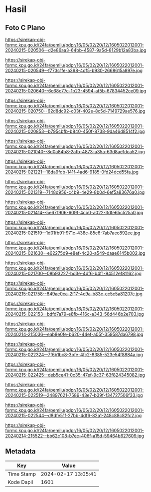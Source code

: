 # Hasil

## Foto C Plano

https://sirekap-obj-formc.kpu.go.id/24fa/pemilu/pdpr/16/05/02/20/12/1605022012001-20240215-020506--d2e86aa3-64bb-4587-9a5d-8129b12a83ba.jpg

https://sirekap-obj-formc.kpu.go.id/24fa/pemilu/pdpr/16/05/02/20/12/1605022012001-20240215-020549--f773c1fe-a398-4df5-b930-2668615a897e.jpg

https://sirekap-obj-formc.kpu.go.id/24fa/pemilu/pdpr/16/05/02/20/12/1605022012001-20240215-020640--6c68c77c-1b23-4594-af5b-67834452ce09.jpg

https://sirekap-obj-formc.kpu.go.id/24fa/pemilu/pdpr/16/05/02/20/12/1605022012001-20240215-020750--62d8dc92-c03f-402e-8c5d-7149729ae576.jpg

https://sirekap-obj-formc.kpu.go.id/24fa/pemilu/pdpr/16/05/02/20/12/1605022012001-20240215-020853--b795cbfb-b840-450f-8738-9da46d8514f2.jpg

https://sirekap-obj-formc.kpu.go.id/24fa/pemilu/pdpr/16/05/02/20/12/1605022012001-20240215-021040--8d0a84b8-2afb-4873-a35a-63d8ae1dca52.jpg

https://sirekap-obj-formc.kpu.go.id/24fa/pemilu/pdpr/16/05/02/20/12/1605022012001-20240215-021221--18da9fdb-141f-4ad6-9185-0fd24dcd55fa.jpg

https://sirekap-obj-formc.kpu.go.id/24fa/pemilu/pdpr/16/05/02/20/12/1605022012001-20240215-021319--7148d956-c4b9-4e29-8b0d-6ef5a83676a0.jpg

https://sirekap-obj-formc.kpu.go.id/24fa/pemilu/pdpr/16/05/02/20/12/1605022012001-20240215-021414--5e671906-609f-4cb0-a022-3dfe65c525a0.jpg

https://sirekap-obj-formc.kpu.go.id/24fa/pemilu/pdpr/16/05/02/20/12/1605022012001-20240215-021519--1d01fb91-971c-438c-85c6-7ab7aec892ee.jpg

https://sirekap-obj-formc.kpu.go.id/24fa/pemilu/pdpr/16/05/02/20/12/1605022012001-20240215-021630--e62275d9-e8ef-4c20-a549-daae6145b002.jpg

https://sirekap-obj-formc.kpu.go.id/24fa/pemilu/pdpr/16/05/02/20/12/1605022012001-20240215-021700--08b93227-bd3e-4df6-b4f1-94512ef81162.jpg

https://sirekap-obj-formc.kpu.go.id/24fa/pemilu/pdpr/16/05/02/20/12/1605022012001-20240215-021758--849ae0ca-2f17-4c9a-b83c-cc5c5a81207c.jpg

https://sirekap-obj-formc.kpu.go.id/24fa/pemilu/pdpr/16/05/02/20/12/1605022012001-20240215-022153--bdfd7a79-e8fb-416c-a343-56d446b2e703.jpg

https://sirekap-obj-formc.kpu.go.id/24fa/pemilu/pdpr/16/05/02/20/12/1605022012001-20240214-215036--eab8e0fe-b620-44ef-a05f-359587da6798.jpg

https://sirekap-obj-formc.kpu.go.id/24fa/pemilu/pdpr/16/05/02/20/12/1605022012001-20240215-022324--7f6b1bc8-3bfe-4fc2-8385-523e54f8884a.jpg

https://sirekap-obj-formc.kpu.go.id/24fa/pemilu/pdpr/16/05/02/20/12/1605022012001-20240215-022425--deb5ce41-0c35-47ef-9c37-63f824345082.jpg

https://sirekap-obj-formc.kpu.go.id/24fa/pemilu/pdpr/16/05/02/20/12/1605022012001-20240215-022519--24897621-7589-43e7-b39f-f34727506f33.jpg

https://sirekap-obj-formc.kpu.go.id/24fa/pemilu/pdpr/16/05/02/20/12/1605022012001-20240215-022544--d8dfe51f-27bb-4df6-82a1-248c88c82fc2.jpg

https://sirekap-obj-formc.kpu.go.id/24fa/pemilu/pdpr/16/05/02/20/12/1605022012001-20240214-215522--bb62c108-b7ec-406f-a15d-59464b627609.jpg


## Metadata

| Key        | Value               |
| ---------- | ------------------- |
| Time Stamp | 2024-02-17 13:05:41 |
| Kode Dapil | 1601                |



